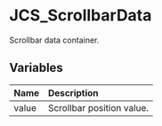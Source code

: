 # JCS_ScrollbarData

Scrollbar data container.

## Variables

| Name | Description |
|:---|:---|
| value | Scrollbar position value. |
